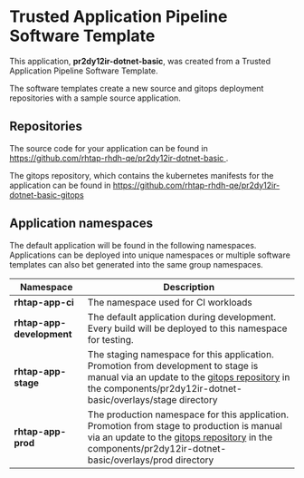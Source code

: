 # Trusted Application Pipeline Software Template

This application, **pr2dy12ir-dotnet-basic**, was created from a Trusted Application Pipeline Software Template.

The software templates create a new source and gitops deployment repositories with a sample source application. 

## Repositories

The source code for your application can be found in [https://github.com/rhtap-rhdh-qe/pr2dy12ir-dotnet-basic ](https://github.com/rhtap-rhdh-qe/pr2dy12ir-dotnet-basic ).
 
The gitops repository, which contains the kubernetes manifests for the application can be found in 
[https://github.com/rhtap-rhdh-qe/pr2dy12ir-dotnet-basic-gitops ](https://github.com/rhtap-rhdh-qe/pr2dy12ir-dotnet-basic-gitops ) 

## Application namespaces 

The default application will be found in the following namespaces. Applications can be deployed into unique namespaces or multiple software templates can also bet generated into the same group namespaces.  

|  Namespace   |  Description   |  
| -------- | -------- |
| **rhtap-app-ci** | The namespace used for CI workloads |
| **rhtap-app-development** | The default application during development. Every build will be deployed to this namespace for testing. |
| **rhtap-app-stage** | The staging namespace for this application. Promotion from development to stage is manual via an update to the [gitops repository](https://github.com/rhtap-rhdh-qe/pr2dy12ir-dotnet-basic-gitops ) in the components/pr2dy12ir-dotnet-basic/overlays/stage directory |
| **rhtap-app-prod** | The production namespace for this application. Promotion from stage to production is manual via an update to the [gitops repository](https://github.com/rhtap-rhdh-qe/pr2dy12ir-dotnet-basic-gitops ) in the components/pr2dy12ir-dotnet-basic/overlays/prod directory |